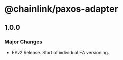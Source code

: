 # @chainlink/paxos-adapter

## 1.0.0

### Major Changes

- EAv2 Release. Start of individual EA versioning.
